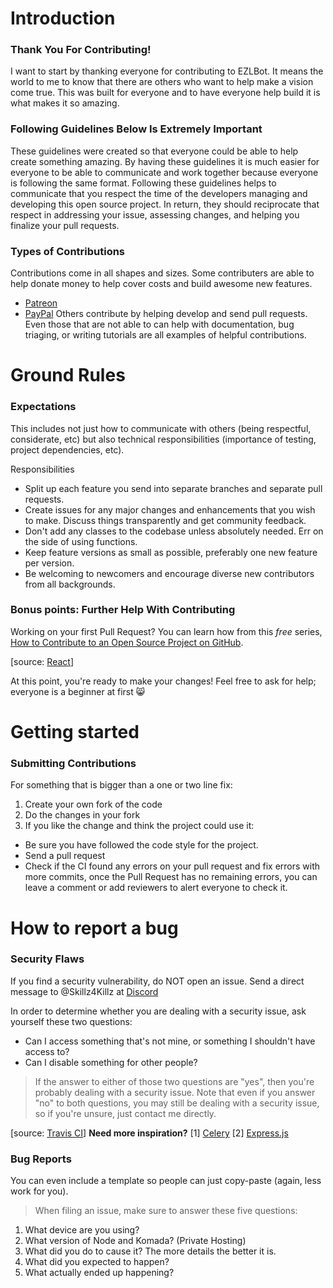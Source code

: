# Introduction

### Thank You For Contributing!

I want to start by thanking everyone for contributing to EZLBot. It means the world to me to know that there are others who want to help make a vision come true. This was built for everyone and to have everyone help build it is what makes it so amazing.

### Following Guidelines Below Is Extremely Important

These guidelines were created so that everyone could be able to help create something amazing. By having these guidelines it is much easier for everyone to be able to communicate and work together because everyone is following the same format. Following these guidelines helps to communicate that you respect the time of the developers managing and developing this open source project. In return, they should reciprocate that respect in addressing your issue, assessing changes, and helping you finalize your pull requests.

### Types of Contributions

Contributions come in all shapes and sizes. Some contributers are able to help donate money to help cover costs and build awesome new features. 
* [Patreon](https://www.patreon.com/user?u=5949452)
* [PayPal](https://paypal.me/EZLOfficial)
Others contribute by helping develop and send pull requests. Even those that are not able to can help with documentation, bug triaging, or writing tutorials are all examples of helpful contributions.

# Ground Rules
### Expectations
This includes not just how to communicate with others (being respectful, considerate, etc) but also technical responsibilities (importance of testing, project dependencies, etc). 

Responsibilities
* Split up each feature you send into separate branches and separate pull requests.
* Create issues for any major changes and enhancements that you wish to make. Discuss things transparently and get community feedback.
* Don't add any classes to the codebase unless absolutely needed. Err on the side of using functions.
* Keep feature versions as small as possible, preferably one new feature per version.
* Be welcoming to newcomers and encourage diverse new contributors from all backgrounds.

### Bonus points: Further Help With Contributing

Working on your first Pull Request? You can learn how from this *free* series, [How to Contribute to an Open Source Project on GitHub](https://egghead.io/series/how-to-contribute-to-an-open-source-project-on-github).

[source: [React](https://github.com/facebook/react/blob/master/CONTRIBUTING.md#pull-requests)]  

At this point, you're ready to make your changes! Feel free to ask for help; everyone is a beginner at first :smile_cat:

# Getting started
### Submitting Contributions
For something that is bigger than a one or two line fix:
1. Create your own fork of the code
2. Do the changes in your fork
3. If you like the change and think the project could use it:
  * Be sure you have followed the code style for the project.
  * Send a pull request
  * Check if the CI found any errors on your pull request and fix errors with more commits, once the Pull Request has no remaining errors, you can leave a comment or add reviewers to alert everyone to check it.

# How to report a bug
### Security Flaws
If you find a security vulnerability, do NOT open an issue. Send a direct message to @Skillz4Killz at [Discord](https://discord.gg/VHVY7rb)

In order to determine whether you are dealing with a security issue, ask yourself these two questions:
* Can I access something that's not mine, or something I shouldn't have access to?
* Can I disable something for other people?

> If the answer to either of those two questions are "yes", then you're probably dealing with a security issue. Note that even if you answer "no" to both questions, you may still be dealing with a security issue, so if you're unsure, just contact me directly.

[source: [Travis CI](https://github.com/travis-ci/travis-ci/blob/master/CONTRIBUTING.md)] **Need more inspiration?** [1] [Celery](https://github.com/celery/celery/blob/master/CONTRIBUTING.rst#security) [2] [Express.js](https://github.com/expressjs/express/blob/master/Security.md)

### Bug Reports
You can even include a template so people can just copy-paste (again, less work for you).

> When filing an issue, make sure to answer these five questions:

1. What device are you using?
2. What version of Node and Komada? (Private Hosting)
3. What did you do to cause it? The more details the better it is.
4. What did you expected to happen?
5. What actually ended up happening?
